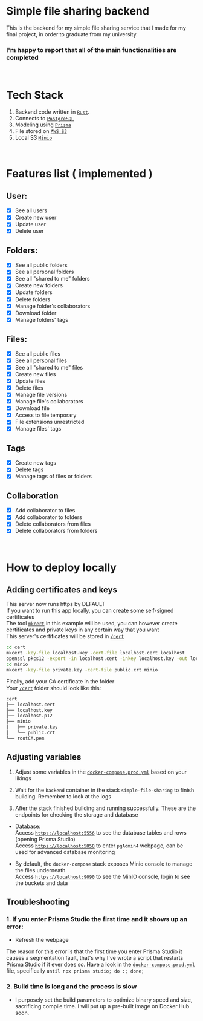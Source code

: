 # Simple file sharing backend
This is the backend for my simple file sharing service that I made for my final project, in order to graduate from my university. <br>

### I'm happy to report that all of the main functionalities are completed

<br>

# Tech Stack
1. Backend code written in [`Rust`](https://www.rust-lang.org/).
2. Connects to [`PostgreSQL`](https://www.postgresql.org/)
3. Modeling using [`Prisma`](https://www.prisma.io/)
4. File stored on [`AWS S3`](https://aws.amazon.com/s3/)
5. Local S3 [`Minio`](https://min.io/)

<br>

# Features list ( implemented )

## User: 
- [x] See all users
- [x] Create new user
- [x] Update user
- [x] Delete user

## Folders:
- [x] See all public folders
- [x] See all personal folders
- [x] See all "shared to me" folders
- [x] Create new folders
- [x] Update folders
- [x] Delete folders
- [x] Manage folder's collaborators
- [x] Download folder
- [x] Manage folders' tags

## Files:
- [x] See all public files
- [x] See all personal files
- [x] See all "shared to me" files
- [x] Create new files
- [x] Update files
- [x] Delete files
- [x] Manage file versions
- [x] Manage file's collaborators
- [x] Download file
- [x] Access to file temporary
- [x] File extensions unrestricted
- [x] Manage files' tags

## Tags
- [x] Create new tags
- [x] Delete tags
- [x] Manage tags of files or folders

## Collaboration
- [x] Add collaborator to files
- [x] Add collaborator to folders
- [x] Delete collaborators from files
- [x] Delete collaborators from folders

<br>

# How to deploy locally
## Adding certificates and keys
This server now runs https by DEFAULT <br>
If you want to run this app locally, you can create some self-signed certificates <br>
The tool [`mkcert`](https://github.com/FiloSottile/mkcert) in this example will be used, you can however create certificates and private keys in any certain way that you want <br>
This server's certificates will be stored in [`/cert`](./cert/) <br> 

```bash
cd cert
mkcert -key-file localhost.key -cert-file localhost.cert localhost
openssl pkcs12 -export -in localhost.cert -inkey localhost.key -out localhost.p12 -name localhost
cd minio
mkcert -key-file private.key -cert-file public.crt minio
```
Finally, add your CA certificate in the folder <br>
Your [`/cert`](./cert/) folder should look like this: <br>
```bash
cert
├── localhost.cert
├── localhost.key
├── localhost.p12
├── minio
│   ├── private.key
│   └── public.crt
└── rootCA.pem
```

## Adjusting variables
1. Adjust some variables in the [`docker-compose.prod.yml`](./docker-compose.prod.yml) based on your likings 

2. Wait for the `backend` container in the stack `simple-file-sharing` to finish building. Remember to look at the logs

3. After the stack finished building and running successfully. These are the endpoints for checking the storage and database
- Database: <br>
  Access [`https://localhost:5556`](https://localhost:5556) to see the database tables and rows (opening Prisma Studio) <br>
  Access [`https://localhost:5050`](https://localhost:5050) to enter `pgAdmin4` webpage, can be used for advanced database monitoring

- By default, the `docker-compose` stack exposes Minio console to manage the files underneath. <br>
  Access [`https://localhost:9090`](https://localhost:9090) to see the MinIO console, login to see the buckets and data

## Troubleshooting
### 1. If you enter Prisma Studio the first time and it shows up an error: <br>
- Refresh the webpage

The reason for this error is that the first time you enter Prisma Studio it causes a segmentation fault, that's why I've wrote a script that restarts Prisma Studio if it ever does so. Have a look in the [`docker-compose.prod.yml`](./docker-compose.prod.yml) file, specifically `until npx prisma studio; do :; done;`

### 2. Build time is long and the process is slow
- I purposely set the build parameters to optimize binary speed and size, sacrificing compile time. I will put up a pre-built image on Docker Hub soon.